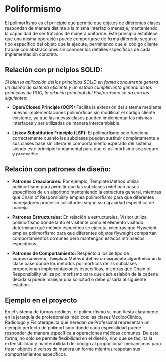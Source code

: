 # Poliformismo

El polimorfismo es el principio que permite que objetos de diferentes clases respondan de manera distinta a la misma interfaz o mensaje, manteniendo la capacidad de ser tratados de manera uniforme. Este principio establece que una misma operación puede comportarse de forma diferente según el tipo específico del objeto que la ejecute, permitiendo que el código cliente trabaje con abstracciones sin conocer los detalles específicos de cada implementación concreta.

## Relación con principios SOLID:

*Si bien la aplicación del los principios SOLID en forma concurrente genera un diseño de sistema eficiente y un estado cumplimiento general de los principios de POO, la relación principal del Poliformismo se da con los siguientes:*

+ **Open/Closed Principle (OCP):** Facilita la extensión del sistema mediante nuevas implementaciones polimórficas sin modificar el código cliente existente, ya que las nuevas clases pueden implementar las mismas interfaces y ser utilizadas de manera intercambiable.

+ **Liskov Substitution Principle (LSP):** El polimorfismo solo funciona correctamente cuando las subclases pueden sustituir completamente a sus clases base sin alterar el comportamiento esperado del sistema, siendo este principio fundamental para que el polimorfismo sea seguro y predecible.

## Relación con patrones de diseño: 

+ **Patrones Creacionales:** Por ejemplo, Template Method utiliza polimorfismo para permitir que las subclases redefinan pasos específicos de un algoritmo manteniendo la estructura general, mientras que Chain of Responsibility emplea polimorfismo para que diferentes manejadores procesen solicitudes según su capacidad específica de manejo.

+ **Patrones Estructurales:** En relación a estructurales, Visitor utiliza polimorfismo donde tanto el visitante como el elemento visitado determinan qué método específico se ejecuta, mientras que Flyweight emplea polimorfismo para que diferentes objetos flyweight compartan comportamientos comunes pero mantengan estados intrínsecos específicos.

+ **Patrones de Comportamiento:** Respecto a los de tipo de comportamiento, Template Method define un esqueleto algorítmico en la clase base donde los métodos polimórficos de las subclases proporcionan implementaciones específicas, mientras que Chain of Responsibility utiliza polimorfismo para que cada eslabón de la cadena decida si puede manejar una solicitud o debe pasarla al siguiente eslabón.

## Ejemplo en el proyecto

En el sistema de turnos médicos, el polimorfismo se manifiesta claramente en la jerarquía de profesionales médicos: las clases MedicoClinico, Radiologo y Fisioterapeuta que heredan de Profesional representan un ejemplo perfecto de polimorfismo donde cada especialidad puede responder de manera específica a operaciones médicas comunes. De esta forma, no solo se permite flexibilidad en el diseño, sino que se facilita la extensibilidad y mantenibilidad del código al proporcionar mecanismos para tratar objetos diversos de manera uniforme mientras respetan sus comportamientos específicos.



